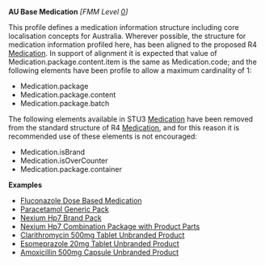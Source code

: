 **AU Base Medication**  *[FMM Level [0](guidance.html)]*

This profile defines a medication information structure including core localisation concepts for Australia. 
Wherever possible, the structure for medication information profiled here, has been aligned to the proposed R4 [Medication](http://hl7.org/fhir/2018May/medication.html). In support of alignment it is expected that value of Medication.package.content.item is the same as Medication.code; and the following elements have been profile to allow a maximum cardinality of 1:

* Medication.package
* Medication.package.content
* Medication.package.batch

The following elements available in STU3 [Medication](http://hl7.org/fhir/STU3/medication.html)  have been removed from the standard structure of R4 [Medication](http://hl7.org/fhir/2018May/medication.html), and for this reason it is recommended use of these elements is not encouraged:

* Medication.isBrand
* Medication.isOverCounter
* Medication.package.container

**Examples**

* [Fluconazole Dose Based Medication](Medication-MedicationDoseBased.html)
* [Paracetamol Generic Pack](medication-GenericPack0.html)
* [Nexium Hp7 Brand Pack](medication-BrandedPack0.html)
* [Nexium Hp7 Combination Package with Product Parts](medication-CombinationPackage0.html)
* [Clarithromycin 500mg Tablet Unbranded Product](medication-UnbrandedProduct0.html)
* [Esomeprazole 20mg Tablet Unbranded Product](medication-UnbrandedProduct1.html)
* [Amoxicillin 500mg Capsule Unbranded Product](medication-UnbrandedProduct2.html)